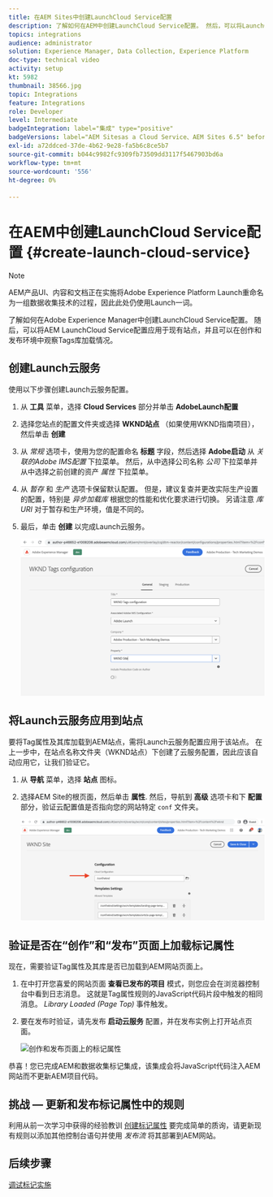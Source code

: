 ```yaml
---
title: 在AEM Sites中创建LaunchCloud Service配置
description: 了解如何在AEM中创建LaunchCloud Service配置。 然后，可以将LaunchCloud Service配置应用于现有站点，并且可以在创作环境和发布环境中观察到Tag库加载情况。
topics: integrations
audience: administrator
solution: Experience Manager, Data Collection, Experience Platform
doc-type: technical video
activity: setup
kt: 5982
thumbnail: 38566.jpg
topic: Integrations
feature: Integrations
role: Developer
level: Intermediate
badgeIntegration: label="集成" type="positive"
badgeVersions: label="AEM Sitesas a Cloud Service、AEM Sites 6.5" before-title="false"
exl-id: a72ddced-37de-4b62-9e28-fa5b6c8ce5b7
source-git-commit: b044c9982fc9309fb73509dd3117f5467903bd6a
workflow-type: tm+mt
source-wordcount: '556'
ht-degree: 0%

---
```


# 在AEM中创建LaunchCloud Service配置 {#create-launch-cloud-service}

>[!NOTE]
>
>AEM产品UI、内容和文档正在实施将Adobe Experience Platform Launch重命名为一组数据收集技术的过程，因此此处仍使用Launch一词。

了解如何在Adobe Experience Manager中创建LaunchCloud Service配置。 随后，可以将AEM LaunchCloud Service配置应用于现有站点，并且可以在创作和发布环境中观察Tags库加载情况。

## 创建Launch云服务

使用以下步骤创建Launch云服务配置。

1. 从 **工具** 菜单，选择 **Cloud Services** 部分并单击 **AdobeLaunch配置**

1. 选择您站点的配置文件夹或选择 **WKND站点** （如果使用WKND指南项目），然后单击 **创建**

1. 从 _常规_ 选项卡，使用为您的配置命名 **标题** 字段，然后选择 **Adobe启动** 从 _关联的Adobe IMS配置_ 下拉菜单。 然后，从中选择公司名称 _公司_ 下拉菜单并从中选择之前创建的资产 _属性_ 下拉菜单。

1. 从 _暂存_ 和 _生产_ 选项卡保留默认配置。 但是，建议复查并更改实际生产设置的配置，特别是 _异步加载库_ 根据您的性能和优化要求进行切换。 另请注意 _库URI_ 对于暂存和生产环境，值是不同的。

1. 最后，单击 **创建** 以完成Launch云服务。

   ![启动Cloud Services配置](assets/launch-cloud-services-config.png)

## 将Launch云服务应用到站点

要将Tag属性及其库加载到AEM站点，需将Launch云服务配置应用于该站点。 在上一步中，在站点名称文件夹（WKND站点）下创建了云服务配置，因此应该自动应用它，让我们验证它。

1. 从 **导航** 菜单，选择 **站点** 图标。

1. 选择AEM Site的根页面，然后单击 **属性**. 然后，导航到 **高级** 选项卡和下 **配置** 部分，验证云配置值是否指向您的网站特定 `conf` 文件夹。

   ![将Cloud Services配置应用于站点](assets/apply-cloud-services-config-to-site.png)

## 验证是否在“创作”和“发布”页面上加载标记属性

现在，需要验证Tag属性及其库是否已加载到AEM网站页面上。

1. 在中打开您喜爱的网站页面 **查看已发布的项目** 模式，则您应会在浏览器控制台中看到日志消息。 这就是Tag属性规则的JavaScript代码片段中触发的相同消息。 _Library Loaded (Page Top)_ 事件触发。

1. 要在发布时验证，请先发布 **启动云服务** 配置，并在发布实例上打开站点页面。

   ![创作和发布页面上的标记属性](assets/tag-property-on-author-publish-pages.png)

恭喜！您已完成AEM和数据收集标记集成，该集成会将JavaScript代码注入AEM网站而不更新AEM项目代码。

## 挑战 — 更新和发布标记属性中的规则

利用从前一次学习中获得的经验教训 [创建标记属性](./create-tag-property.md) 要完成简单的质询，请更新现有规则以添加其他控制台语句并使用 _发布流_ 将其部署到AEM网站。

## 后续步骤

[调试标记实施](debug-tags-implementation.md)
